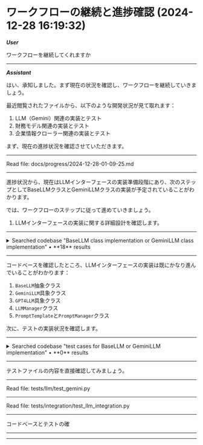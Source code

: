 <!-- Generated by SpecStory -->

# ワークフローの継続と進捗確認 (2024-12-28 16:19:32)

_**User**_

ワークフローを継続してくれますか

---

_**Assistant**_

はい、承知しました。まず現在の状況を確認し、ワークフローを継続していきましょう。

最近閲覧されたファイルから、以下のような開発状況が見て取れます：

1. LLM（Gemini）関連の実装とテスト
2. 財務モデル関連の実装とテスト
3. 企業情報クローラー関連の実装とテスト

まず、現在の進捗状況を確認させていただきます。

---

Read file: docs/progress/2024-12-28-01-09-25.md

---



進捗状況から、現在はLLMインターフェースの実装準備段階にあり、次のステップとしてBaseLLMクラスとGeminiLLMクラスの実装が予定されていることがわかります。

では、ワークフローのステップに従って進めていきましょう。

1. LLMインターフェースの実装に関する詳細設計を確認します。

---

<details>
            <summary>Searched codebase "BaseLLM class implementation or GeminiLLM class implementation" • **18** results</summary>
        
| File | Lines |
|------|-------|
| `app/llm/gemini.py` | L12-68 |
| `app/llm/gemini.py` | L1-9 |
| `app/llm/base.py` | L1-15 |
| `app/llm/base.py` | L18-80 |
| `app/llm/manager.py` | L1-8 |
| `app/llm/manager.py` | L11-65 |
| `app/llm/base.py` | L82-93 |
| `app/llm/manager.py` | L133-159 |
| `app/llm/gemini.py` | L119-141 |
| `app/llm/gemini.py` | L70-117 |
| `app/llm/manager.py` | L67-131 |
| `app/llm/gpt.py` | L1-9 |
| `app/llm/gpt.py` | L12-73 |
| `app/llm/gpt.py` | L124-146 |
| `app/llm/prompts.py` | L35-89 |
| `app/llm/gpt.py` | L75-122 |
| `app/llm/prompts.py` | L91-118 |
| `app/llm/prompts.py` | L1-32 |

</details>

---



コードベースを確認したところ、LLMインターフェースの実装は既にかなり進んでいることがわかります：

1. `BaseLLM`抽象クラス
2. `GeminiLLM`具象クラス
3. `GPT4LLM`具象クラス
4. `LLMManager`クラス
5. `PromptTemplate`と`PromptManager`クラス

次に、テストの実装状況を確認します。

---

<details>
            <summary>Searched codebase "test cases for BaseLLM or GeminiLLM implementation" • **0** results</summary>
        
No results found
</details>

---



テストファイルの内容を直接確認してみましょう。

---

Read file: tests/llm/test_gemini.py

---

Read file: tests/integration/test_llm_integration.py

---



コードベースとテストの確

---



---

